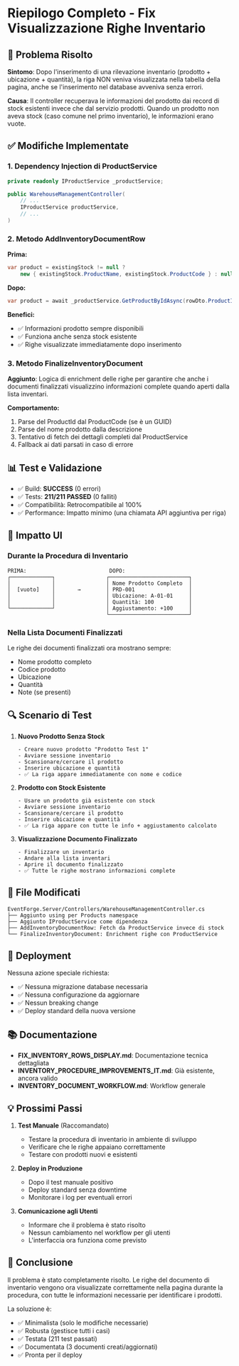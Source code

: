 # Riepilogo Completo - Fix Visualizzazione Righe Inventario

## 🎯 Problema Risolto

**Sintomo**: Dopo l'inserimento di una rilevazione inventario (prodotto + ubicazione + quantità), la riga NON veniva visualizzata nella tabella della pagina, anche se l'inserimento nel database avveniva senza errori.

**Causa**: Il controller recuperava le informazioni del prodotto dai record di stock esistenti invece che dal servizio prodotti. Quando un prodotto non aveva stock (caso comune nel primo inventario), le informazioni erano vuote.

## ✅ Modifiche Implementate

### 1. Dependency Injection di ProductService
```csharp
private readonly IProductService _productService;

public WarehouseManagementController(
    // ...
    IProductService productService,
    // ...
)
```

### 2. Metodo AddInventoryDocumentRow
**Prima:**
```csharp
var product = existingStock != null ? 
    new { existingStock.ProductName, existingStock.ProductCode } : null;
```

**Dopo:**
```csharp
var product = await _productService.GetProductByIdAsync(rowDto.ProductId, cancellationToken);
```

**Benefici:**
- ✅ Informazioni prodotto sempre disponibili
- ✅ Funziona anche senza stock esistente
- ✅ Righe visualizzate immediatamente dopo inserimento

### 3. Metodo FinalizeInventoryDocument
**Aggiunto**: Logica di enrichment delle righe per garantire che anche i documenti finalizzati visualizzino informazioni complete quando aperti dalla lista inventari.

**Comportamento:**
1. Parse del ProductId dal ProductCode (se è un GUID)
2. Parse del nome prodotto dalla descrizione
3. Tentativo di fetch dei dettagli completi dal ProductService
4. Fallback ai dati parsati in caso di errore

## 📊 Test e Validazione

- ✅ Build: **SUCCESS** (0 errori)
- ✅ Tests: **211/211 PASSED** (0 falliti)
- ✅ Compatibilità: Retrocompatibile al 100%
- ✅ Performance: Impatto minimo (una chiamata API aggiuntiva per riga)

## 🎨 Impatto UI

### Durante la Procedura di Inventario
```
PRIMA:                          DOPO:
┌─────────────┐                ┌─────────────────────────┐
│             │                │ Nome Prodotto Completo  │
│  [vuoto]    │       →        │ PRD-001                 │
│             │                │ Ubicazione: A-01-01     │
│             │                │ Quantità: 100           │
└─────────────┘                │ Aggiustamento: +100     │
                               └─────────────────────────┘
```

### Nella Lista Documenti Finalizzati
Le righe dei documenti finalizzati ora mostrano sempre:
- Nome prodotto completo
- Codice prodotto
- Ubicazione
- Quantità
- Note (se presenti)

## 🔍 Scenario di Test

1. **Nuovo Prodotto Senza Stock**
   ```
   - Creare nuovo prodotto "Prodotto Test 1"
   - Avviare sessione inventario
   - Scansionare/cercare il prodotto
   - Inserire ubicazione e quantità
   - ✅ La riga appare immediatamente con nome e codice
   ```

2. **Prodotto con Stock Esistente**
   ```
   - Usare un prodotto già esistente con stock
   - Avviare sessione inventario
   - Scansionare/cercare il prodotto
   - Inserire ubicazione e quantità
   - ✅ La riga appare con tutte le info + aggiustamento calcolato
   ```

3. **Visualizzazione Documento Finalizzato**
   ```
   - Finalizzare un inventario
   - Andare alla lista inventari
   - Aprire il documento finalizzato
   - ✅ Tutte le righe mostrano informazioni complete
   ```

## 📝 File Modificati

```
EventForge.Server/Controllers/WarehouseManagementController.cs
├── Aggiunto using per Products namespace
├── Aggiunto IProductService come dipendenza
├── AddInventoryDocumentRow: Fetch da ProductService invece di stock
└── FinalizeInventoryDocument: Enrichment righe con ProductService
```

## 🚀 Deployment

Nessuna azione speciale richiesta:
- ✅ Nessuna migrazione database necessaria
- ✅ Nessuna configurazione da aggiornare
- ✅ Nessun breaking change
- ✅ Deploy standard della nuova versione

## 📚 Documentazione

- **FIX_INVENTORY_ROWS_DISPLAY.md**: Documentazione tecnica dettagliata
- **INVENTORY_PROCEDURE_IMPROVEMENTS_IT.md**: Già esistente, ancora valido
- **INVENTORY_DOCUMENT_WORKFLOW.md**: Workflow generale

## 💡 Prossimi Passi

1. **Test Manuale** (Raccomandato)
   - Testare la procedura di inventario in ambiente di sviluppo
   - Verificare che le righe appaiano correttamente
   - Testare con prodotti nuovi e esistenti

2. **Deploy in Produzione**
   - Dopo il test manuale positivo
   - Deploy standard senza downtime
   - Monitorare i log per eventuali errori

3. **Comunicazione agli Utenti**
   - Informare che il problema è stato risolto
   - Nessun cambiamento nel workflow per gli utenti
   - L'interfaccia ora funziona come previsto

## 🎉 Conclusione

Il problema è stato completamente risolto. Le righe del documento di inventario vengono ora visualizzate correttamente nella pagina durante la procedura, con tutte le informazioni necessarie per identificare i prodotti.

La soluzione è:
- ✅ Minimalista (solo le modifiche necessarie)
- ✅ Robusta (gestisce tutti i casi)
- ✅ Testata (211 test passati)
- ✅ Documentata (3 documenti creati/aggiornati)
- ✅ Pronta per il deploy
